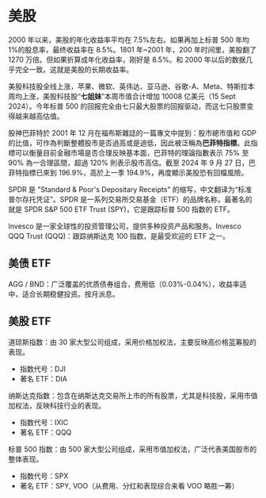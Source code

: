 # 美股

2000 年以来，美股的年化收益率平均在 7.5%左右。如果再加上标普 500 年均 1%的股息率，最终收益率在 8.5%。1801 年~2001 年，200 年时间里，美股翻了 1270 万倍。但如果折算成年化收益率，刚好是 8.5%。和 2000 年以后的数据几乎完全一致。这就是美股的长期收益率。

美股科技股全线上涨，苹果、微软、英伟达、亚马逊、谷歌-A、Meta、特斯拉本周均上涨，美股科技股“**七姐妹**”本周市值合计增加 10008 亿美元（15 Sept 2024）。今年标普 500 的回报完全由七只最大股票的回报驱动，而这七只股票变得越来越高估值。

股神巴菲特於 2001 年 12 月在福布斯雜誌的一篇專文中提到：股市總市值和 GDP 的比值，可作為判斷整體股市是否過高或是過低，因此被泛稱為**巴菲特指標**。此指標可以衡量目前金融市場是否合理反映基本面，巴菲特的理論指數表示 75% 至 90% 為一合理區間，超過 120% 則表示股市高估。截至 2024 年 9 月 27 日，巴菲特指標已來到 196.9%，高於上一季 194.9%，再度顯示美股恐有回檔風險。

SPDR 是 "Standard & Poor's Depositary Receipts" 的缩写，中文翻译为“标准普尔存托凭证”。SPDR 是一系列交易所交易基金（ETF）的品牌名称，最著名的就是 SPDR S&P 500 ETF Trust (SPY)，它是跟踪标普 500 指数的 ETF。

Invesco 是一家全球性的投资管理公司，提供多种投资产品和服务。Invesco QQQ Trust (QQQ)：跟踪纳斯达克 100 指数，是最受欢迎的 ETF 之一。

## 美债 ETF

AGG / BND：广泛覆盖的优质债券组合，费用低（0.03%-0.04%），收益率适中，适合长期稳健投资。按月派息。

## 美股 ETF

道琼斯指数：由 30 家大型公司组成，采用价格加权法，主要反映高价格蓝筹股的表现。

- 指数代号：DJI
- 著名 ETF：DIA

纳斯达克指数：包含在纳斯达克交易所上市的所有股票，尤其是科技股，采用市值加权法，反映科技行业的表现。

- 指数代号：IXIC
- 著名 ETF：QQQ

标普 500 指数：由 500 家大型公司组成，采用市值加权法，广泛代表美国股市的整体表现。

- 指数代号：SPX
- 著名 ETF：SPY, VOO（从费用、分红和表现综合来看 VOO 略胜一筹）
